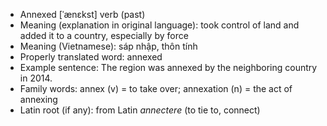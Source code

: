 - Annexed	[ˈænɛkst]	verb (past)
- Meaning (explanation in original language): took control of land and added it to a country, especially by force
- Meaning (Vietnamese): sáp nhập, thôn tính
- Properly translated word: annexed
- Example sentence: The region was annexed by the neighboring country in 2014.
- Family words: annex (v) = to take over; annexation (n) = the act of annexing
- Latin root (if any): from Latin *annectere* (to tie to, connect)